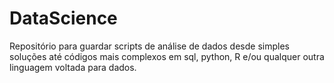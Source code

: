# DataScience
Repositório para guardar scripts de análise de dados desde simples soluções até códigos mais complexos em sql, python, R e/ou qualquer outra linguagem voltada para dados.
